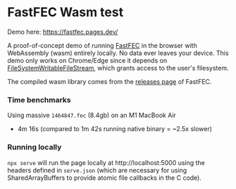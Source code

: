 # FastFEC Wasm test

Demo here: https://fastfec.pages.dev/

A proof-of-concept demo of running [FastFEC](https://github.com/washingtonpost/FastFEC) in the browser with WebAssembly (wasm) entirely locally. No data ever leaves your device. This demo only works on Chrome/Edge since it depends on [FileSystemWritableFileStream](https://developer.mozilla.org/en-US/docs/Web/API/FileSystemWritableFileStream), which grants access to the user's filesystem.

The compiled wasm library comes from the [releases page](https://github.com/washingtonpost/FastFEC/releases/latest) of FastFEC.

### Time benchmarks

Using massive `1464847.fec` (8.4gb) on an M1 MacBook Air

- 4m 16s (compared to 1m 42s running native binary = ~2.5x slower)

### Running locally

`npx serve` will run the page locally at http://localhost:5000 using the headers defined in `serve.json` (which are necessary for using SharedArrayBuffers to provide atomic file callbacks in the C code).

